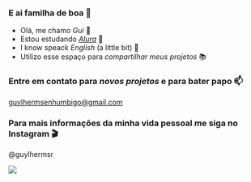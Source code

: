 ### E ai familha de boa 🤙

- Olá, me chamo _Gui_ 👋
- Estou estudando [_Alura_](https://alura.com.br_) 🤖
- I know speack _English_ (a little bit) 🏈
- Utilizo esse espaço para _compartilhar meus projetos_ 📚

### Entre em contato para _novos projetos_ e para bater papo 📫

guylhermsenhumbigo@gmail.com

### Para mais informações da minha vida pessoal me siga no Instagram 🎬

@guylhermsr

![](https://media1.tenor.com/m/rikqsLk9Op0AAAAC/seriously-anxiety.gif)
